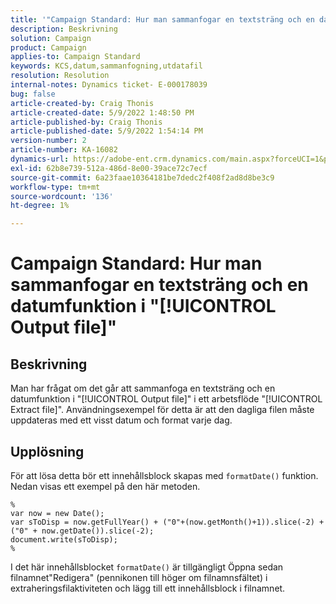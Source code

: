 ```yaml
---
title: '"Campaign Standard: Hur man sammanfogar en textsträng och en datumfunktion i "[!UICONTROL Output file]"'
description: Beskrivning
solution: Campaign
product: Campaign
applies-to: Campaign Standard
keywords: KCS,datum,sammanfogning,utdatafil
resolution: Resolution
internal-notes: Dynamics ticket- E-000178039
bug: false
article-created-by: Craig Thonis
article-created-date: 5/9/2022 1:48:50 PM
article-published-by: Craig Thonis
article-published-date: 5/9/2022 1:54:14 PM
version-number: 2
article-number: KA-16082
dynamics-url: https://adobe-ent.crm.dynamics.com/main.aspx?forceUCI=1&pagetype=entityrecord&etn=knowledgearticle&id=abd60abc-9ecf-ec11-a7b5-00224809c196
exl-id: 62b8e739-512a-486d-8e00-39ace72c7ecf
source-git-commit: 6a23faae10364181be7dedc2f408f2ad8d8be3c9
workflow-type: tm+mt
source-wordcount: '136'
ht-degree: 1%

---
```


# Campaign Standard: Hur man sammanfogar en textsträng och en datumfunktion i &quot;[!UICONTROL Output file]&quot;

## Beskrivning


Man har frågat om det går att sammanfoga en textsträng och en datumfunktion i &quot;[!UICONTROL Output file]&quot; i ett arbetsflöde &quot;[!UICONTROL Extract file]&quot;. Användningsexempel för detta är att den dagliga filen måste uppdateras med ett visst datum och format varje dag.


## Upplösning


För att lösa detta bör ett innehållsblock skapas med `formatDate()` funktion. Nedan visas ett exempel på den här metoden.

```
%
var now = new Date();
var sToDisp = now.getFullYear() + ("0"+(now.getMonth()+1)).slice(-2) + ("0" + now.getDate()).slice(-2);
document.write(sToDisp);
%
```

I det här innehållsblocket `formatDate()` är tillgängligt Öppna sedan filnamnet&quot;Redigera&quot; (pennikonen till höger om filnamnsfältet) i extraheringsfilaktiviteten och lägg till ett innehållsblock i filnamnet.
